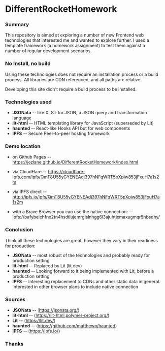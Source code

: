 # DifferentRocketHomework

### Summary
This repository is aimed at exploring a number of new Frontend web technologies that interested me and wanted to explore further. I used a template framework (a homework assignment) to test them against a number of regular development scenarios.

### No Install, no build
Using these technologies does not require an installation process or a build process. All libraries are CDN referenced, and all paths are relative. 

Developing this site didn't require a build process to be installed. 

### Technologies used
- **JSONata** -- like XLST for JSON, a JSON query and transformation language
- **lit-html** -- HTML templating library for JavaScript (superseded by Lit)
- **haunted** -- React-like Hooks API but for web components
- **IPFS** -- Secure Peer-to-peer hosting framework

### Demo location

- on Github Pages 
-- https://jezlane.github.io/DifferentRocketHomework/index.html
- via CloudFlare
-- https://cloudflare-ipfs.com/ipfs/QmT8U55yGYENEAdj397hNFqWRT5pXpiw853jFxuH7a1s2m
- via IPFS direct
-- http://ipfs.io/ipfs/QmT8U55yGYENEAdj397hNFqWRT5pXpiw853jFxuH7a1s2m

- with a Brave Browser you can use the native connection:
-- ipfs://bafybeichfnx2tn4hsdtlujemrgislnhgg6l3ajuhtjxmaxugmqr5nbsdhy/

### Conclusion
Think all these technologies are great, however they vary in their readiness for production:
- **JSONata** -- most robust of the technologies and probably ready for production setting
- **lit-html** -- Replaced by Lit (lit.dev)
- **haunted** -- Looking forward to it being implemented with Lit, before a production setting
- **IPFS** -- Interesting replacement to CDNs and other static data in general. Interested in other browser plans to include native connection

### Sources

- **JSONata** -- (https://jsonata.org/)
- **lit-html** -- (https://lit-html.polymer-project.org/) 
- **Lit** -- (https://lit.dev/)
- **haunted** -- (https://github.com/matthewp/haunted)
- **IPFS** -- (https://ipfs.io/)

### Thanks
